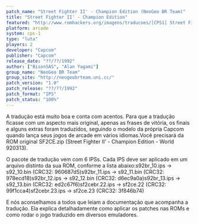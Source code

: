 ```yaml
---
patch_name: "Street Fighter II' - Champion Edition (NeoGeo BR Team)"
title: "Street Fighter II' - Champion Edition"
featured: "http://www.romhackers.org/imagens/traducoes/[CPS1] Street Fighter II - Champion Edition - NGBRT - Logo.png"
platform: arcade
system: cps-1
type: "luta"
players: 2
developer: "Capcom"
publisher: "Capcom"
release_date: "??/??/1992"
author: ["BisonSAS", "Alan Yagami"]
group_name: "NeoGeo BR Team"
group_site: "http://neogeobrteam.uni.cc/"
patch_version: "1.0"
patch_release: "??/??/1992"
patch_format: "IPS"
patch_status: "100%"
---
```


A tradução está muito boa e conta com acentos. Para que a tradução ficasse com um aspecto mais original, apenas as frases de vitória, os finais e alguns extras foram traduzidos, seguindo o modelo da própria Capcom quando lança seus jogos de arcade em vários idiomas.Você precisará da ROM original SF2CE.zip (Street Fighter II' - Champion Edition - World 920313).

O pacote de tradução vem com 6 IPSs. Cada IPS deve ser aplicado em um arquivo distinto da sua ROM, conforme a lista abaixo:s92br_10.ips -> s92_10.bin (CRC32: 960687d5)s92br_11.ips -> s92_11.bin (CRC32: 978ecd18)s92br_12.ips -> s92_12.bin (CRC32: d6ec9a0a)s92br_13.ips -> s92_13.bin (CRC32: ed2c67f6)sf2cebr.22.ips -> sf2ce.22 (CRC32: 99f1cca4)sf2cebr.23.ips -> sf2ce.23 (CRC32: 3f846b74)

E nós aconselhamos a todos que leiam a documentação que acompanha a tradução. Ela explica detalhadamente como aplicar os patches nas ROMs e como rodar o jogo traduzido em diversos emuladores.

